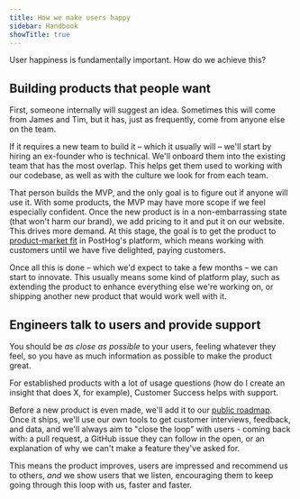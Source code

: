 ```yaml
---
title: How we make users happy
sidebar: Handbook
showTitle: true
---
```


User happiness is fundamentally important. How do we achieve this?

## Building products that people want

First, someone internally will suggest an idea. Sometimes this will come from James and Tim, but it has, just as frequently, come from anyone else on the team.

If it requires a new team to build it – which it usually will – we'll start by hiring an ex-founder who is technical. We'll onboard them into the existing team that has the most overlap. This helps get them used to working with our codebase, as well as with the culture we look for from each team.

That person builds the MVP, and the only goal is to figure out if anyone will use it. With some products, the MVP may have more scope if we feel especially confident. Once the new product is in a non-embarrassing state (that won't harm our brand), we add pricing to it and put it on our website. This drives more demand. At this stage, the goal is to get the product to [product-market fit](/blog/product-market-fit-game) in PostHog's platform, which means working with customers until we have five delighted, paying customers. 

Once all this is done – which we'd expect to take a few months – we can start to innovate. This usually means some kind of platform play, such as extending the product to enhance everything else we're working on, or shipping another new product that would work well with it.

## Engineers talk to users and provide support

You should be _as close as possible_ to your users, feeling whatever they feel, so you have as much information as possible to make the product great.

For established products with a lot of usage questions (how do I create an insight that does X, for example), Customer Success helps with support.

Before a new product is even made, we'll add it to our [public roadmap](/roadmap). Once it ships, we'll use our own tools to get customer interviews, feedback, and data, and we'll always aim to "close the loop" with users - coming back with: a pull request, a GitHub issue they can follow in the open, or an explanation of why we can't make a feature they've asked for.

This means the product improves, users are impressed and recommend us to others, _and_ we show users that we listen, encouraging them to keep going through this loop with us, faster and faster.
